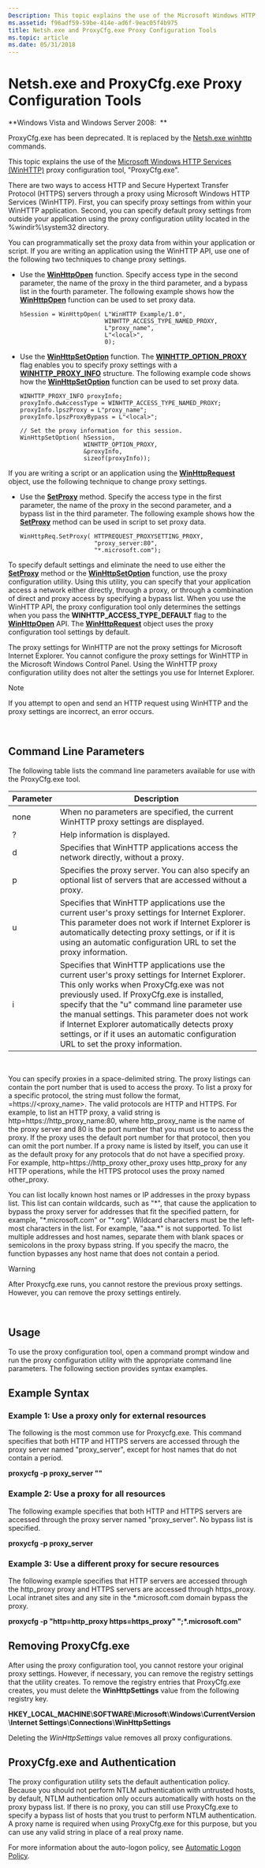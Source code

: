 ```yaml
---
Description: This topic explains the use of the Microsoft Windows HTTP Services (WinHTTP) proxy configuration tool, &\#0034;ProxyCfg.exe&\#0034;.
ms.assetid: f96adf59-59be-414e-ad6f-9eac05f4b975
title: Netsh.exe and ProxyCfg.exe Proxy Configuration Tools
ms.topic: article
ms.date: 05/31/2018
---
```


# Netsh.exe and ProxyCfg.exe Proxy Configuration Tools

**Windows Vista and Windows Server 2008:  **

ProxyCfg.exe has been deprecated. It is replaced by the [Netsh.exe winhttp](https://technet.microsoft.com/library/cc731131(WS.10).aspx) commands.

This topic explains the use of the [Microsoft Windows HTTP Services (WinHTTP)](about-winhttp.md) proxy configuration tool, "ProxyCfg.exe".

There are two ways to access HTTP and Secure Hypertext Transfer Protocol (HTTPS) servers through a proxy using Microsoft Windows HTTP Services (WinHTTP). First, you can specify proxy settings from within your WinHTTP application. Second, you can specify default proxy settings from outside your application using the proxy configuration utility located in the %windir%\\system32 directory.

You can programmatically set the proxy data from within your application or script. If you are writing an application using the WinHTTP API, use one of the following two techniques to change proxy settings.

-   Use the [**WinHttpOpen**](/windows/desktop/api/Winhttp/nf-winhttp-winhttpopen) function. Specify access type in the second parameter, the name of the proxy in the third parameter, and a bypass list in the fourth parameter. The following example shows how the [**WinHttpOpen**](/windows/desktop/api/Winhttp/nf-winhttp-winhttpopen) function can be used to set proxy data.

    ``` syntax
    hSession = WinHttpOpen( L"WinHTTP Example/1.0",  
                            WINHTTP_ACCESS_TYPE_NAMED_PROXY,
                            L"proxy_name", 
                            L"<local>", 
                            0);
    ```

-   Use the [**WinHttpSetOption**](/windows/desktop/api/Winhttp/nf-winhttp-winhttpsetoption) function. The [**WINHTTP\_OPTION\_PROXY**](option-flags.md) flag enables you to specify proxy settings with a [**WINHTTP\_PROXY\_INFO**](/windows/win32/api/winhttp/ns-winhttp-winhttp_proxy_info) structure. The following example code shows how the [**WinHttpSetOption**](/windows/desktop/api/Winhttp/nf-winhttp-winhttpsetoption) function can be used to set proxy data.

    ``` syntax
    WINHTTP_PROXY_INFO proxyInfo;
    proxyInfo.dwAccessType = WINHTTP_ACCESS_TYPE_NAMED_PROXY;
    proxyInfo.lpszProxy = L"proxy_name";
    proxyInfo.lpszProxyBypass = L"<local>";
        
    // Set the proxy information for this session.
    WinHttpSetOption( hSession, 
                      WINHTTP_OPTION_PROXY, 
                      &proxyInfo, 
                      sizeof(proxyInfo));
    ```

If you are writing a script or an application using the [**WinHttpRequest**](winhttprequest.md) object, use the following technique to change proxy settings.

-   Use the [**SetProxy**](iwinhttprequest-setproxy.md) method. Specify the access type in the first parameter, the name of the proxy in the second parameter, and a bypass list in the third parameter. The following example shows how the [**SetProxy**](iwinhttprequest-setproxy.md) method can be used in script to set proxy data.

    ``` syntax
    WinHttpReq.SetProxy( HTTPREQUEST_PROXYSETTING_PROXY, 
                         "proxy_server:80", 
                         "*.microsoft.com");
    ```

To specify default settings and eliminate the need to use either the [**SetProxy**](iwinhttprequest-setproxy.md) method or the [**WinHttpSetOption**](/windows/desktop/api/Winhttp/nf-winhttp-winhttpsetoption) function, use the proxy configuration utility. Using this utility, you can specify that your application access a network either directly, through a proxy, or through a combination of direct and proxy access by specifying a bypass list. When you use the WinHTTP API, the proxy configuration tool only determines the settings when you pass the **WINHTTP\_ACCESS\_TYPE\_DEFAULT** flag to the [**WinHttpOpen**](/windows/desktop/api/Winhttp/nf-winhttp-winhttpopen) API. The [**WinHttpRequest**](winhttprequest.md) object uses the proxy configuration tool settings by default.

The proxy settings for WinHTTP are not the proxy settings for Microsoft Internet Explorer. You cannot configure the proxy settings for WinHTTP in the Microsoft Windows Control Panel. Using the WinHTTP proxy configuration utility does not alter the settings you use for Internet Explorer.

> [!Note]  
> If you attempt to open and send an HTTP request using WinHTTP and the proxy settings are incorrect, an error occurs.

 

## Command Line Parameters

The following table lists the command line parameters available for use with the ProxyCfg.exe tool.



| Parameter | Description                                                                                                                                                                                                                                                                                                                                                                                                                       |
|-----------|-----------------------------------------------------------------------------------------------------------------------------------------------------------------------------------------------------------------------------------------------------------------------------------------------------------------------------------------------------------------------------------------------------------------------------------|
| none      | When no parameters are specified, the current WinHTTP proxy settings are displayed.                                                                                                                                                                                                                                                                                                                                               |
| ?         | Help information is displayed.                                                                                                                                                                                                                                                                                                                                                                                                    |
| d         | Specifies that WinHTTP applications access the network directly, without a proxy.                                                                                                                                                                                                                                                                                                                                                 |
| p         | Specifies the proxy server. You can also specify an optional list of servers that are accessed without a proxy.                                                                                                                                                                                                                                                                                                                   |
| u         | Specifies that WinHTTP applications use the current user's proxy settings for Internet Explorer. This parameter does not work if Internet Explorer is automatically detecting proxy settings, or if it is using an automatic configuration URL to set the proxy information.                                                                                                                                                      |
| i         | Specifies that WinHTTP applications use the current user's proxy settings for Internet Explorer. This only works when ProxyCfg.exe was not previously used. If ProxyCfg.exe is installed, specify that the "u" command line parameter use the manual settings. This parameter does not work if Internet Explorer automatically detects proxy settings, or if it uses an automatic configuration URL to set the proxy information. |



 

You can specify proxies in a space-delimited string. The proxy listings can contain the port number that is used to access the proxy. To list a proxy for a specific protocol, the string must follow the format, <protocol>=https://<proxy\_name>. The valid protocols are HTTP and HTTPS. For example, to list an HTTP proxy, a valid string is http=https://http\_proxy\_name:80, where http\_proxy\_name is the name of the proxy server and 80 is the port number that you must use to access the proxy. If the proxy uses the default port number for that protocol, then you can omit the port number. If a proxy name is listed by itself, you can use it as the default proxy for any protocols that do not have a specified proxy. For example, http=https://http\_proxy other\_proxy uses http\_proxy for any HTTP operations, while the HTTPS protocol uses the proxy named other\_proxy.

You can list locally known host names or IP addresses in the proxy bypass list. This list can contain wildcards, such as "\*", that cause the application to bypass the proxy server for addresses that fit the specified pattern, for example, "\*.microsoft.com" or "\*.org". Wildcard characters must be the left-most characters in the list. For example, "aaa.\*" is not supported. To list multiple addresses and host names, separate them with blank spaces or semicolons in the proxy bypass string. If you specify the <local> macro, the function bypasses any host name that does not contain a period.

> [!WARNING]
> After Proxycfg.exe runs, you cannot restore the previous proxy settings. However, you can remove the proxy settings entirely.

 

## Usage

To use the proxy configuration tool, open a command prompt window and run the proxy configuration utility with the appropriate command line parameters. The following section provides syntax examples.

## Example Syntax

### Example 1: Use a proxy only for external resources

The following is the most common use for Proxycfg.exe. This command specifies that both HTTP and HTTPS servers are accessed through the proxy server named "proxy\_server", except for host names that do not contain a period.

**proxycfg -p proxy\_server "<local>"**

### Example 2: Use a proxy for all resources

The following example specifies that both HTTP and HTTPS servers are accessed through the proxy server named "proxy\_server". No bypass list is specified.

**proxycfg -p proxy\_server**

### Example 3: Use a different proxy for secure resources

The following example specifies that HTTP servers are accessed through the http\_proxy proxy and HTTPS servers are accessed through https\_proxy. Local intranet sites and any site in the \*.microsoft.com domain bypass the proxy.

**proxycfg -p "http=http\_proxy https=https\_proxy" "<local>;\*.microsoft.com"**

## Removing ProxyCfg.exe

After using the proxy configuration tool, you cannot restore your original proxy settings. However, if necessary, you can remove the registry settings that the utility creates. To remove the registry entries that ProxyCfg.exe creates, you must delete the **WinHttpSettings** value from the following registry key.

**HKEY\_LOCAL\_MACHINE**\\**SOFTWARE**\\**Microsoft**\\**Windows**\\**CurrentVersion**\\**Internet Settings**\\**Connections**\\**WinHttpSettings**

Deleting the *WinHttpSettings* value removes all proxy configurations.

## ProxyCfg.exe and Authentication

The proxy configuration utility sets the default authentication policy. Because you should not perform NTLM authentication with untrusted hosts, by default, NTLM authentication only occurs automatically with hosts on the proxy bypass list. If there is no proxy, you can still use ProxyCfg.exe to specify a bypass list of hosts that you trust to perform NTLM authentication. A proxy name is required when using ProxyCfg.exe for this purpose, but you can use any valid string in place of a real proxy name.

For more information about the auto-logon policy, see [Automatic Logon Policy](authentication-in-winhttp.md).

 

 



